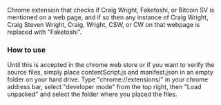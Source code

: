 Chrome extension that checks if Craig Wright, Faketoshi, or Bitcoin SV is mentioned on a web page, and if so then any instance of Craig Wright, Craig Steven Wright, Craig, Wright, CSW, or CW on that webpage is replaced with "Faketoshi".

### How to use
Until this is accepted in the chrome web store or if you want to verify the source files, simply place contentScript.js and manifest.json in an empty folder on your hard drive. Type "chrome://extensions/" in your chrome address bar, select "developer mode" from the top right, then "Load unpacked" and select the folder where you placed the files. 